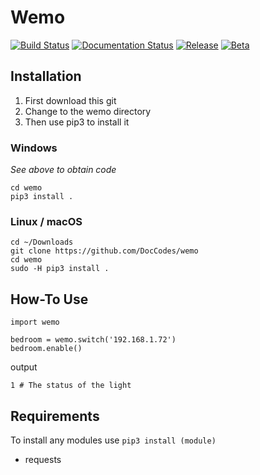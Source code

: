 # Wemo

[![Build Status](https://travis-ci.org/DocCodes/wemo.svg?branch=master)](https://travis-ci.org/DocCodes/wemo)
[![Documentation Status](http://img.shields.io/badge/docs-1.0.2-orange.svg?style=flat)](https://github.com/DocCodes/steam/wiki)
[![Release](https://img.shields.io/badge/release-1.0.2-brightgreen.svg)](https://github.com/DocCodes/steam/releases/latest)
[![Beta](https://img.shields.io/badge/beta-none-blue.svg)](https://github.com/DocCodes/wemo)

## Installation
1. First download this git
2. Change to the wemo directory
3. Then use pip3 to install it

### Windows
*See above to obtain code*
```
cd wemo
pip3 install .
```
### Linux / macOS
```
cd ~/Downloads
git clone https://github.com/DocCodes/wemo
cd wemo
sudo -H pip3 install .
```

## How-To Use
```
import wemo

bedroom = wemo.switch('192.168.1.72')
bedroom.enable()
```
output
```
1 # The status of the light
```
## Requirements
To install any modules use `pip3 install (module)`
* requests
